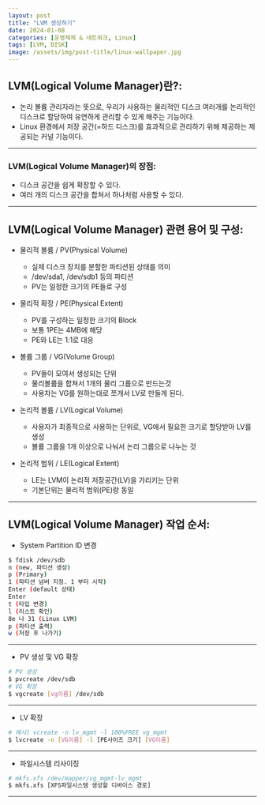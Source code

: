 ```yaml
---
layout: post
title: "LVM 생성하기"
date: 2024-01-08
categories: [운영체제 & 네트워크, Linux]
tags: [LVM, DISK]
image: /assets/img/post-title/linux-wallpaper.jpg
---
```


## LVM(Logical Volume Manager)란?:
- 논리 볼륨 관리자라는 뜻으로, 우리가 사용하는 물리적인 디스크 여러개를 논리적인 디스크로 할당하여 유연하게 관리할 수 있게 해주는 기능이다.
- Linux 환경에서 저장 공간(=하드 디스크)를 효과적으로 관리하기 위해 제공하는 제공되는 커널 기능이다.

* * *

### LVM(Logical Volume Manager)의 장점:
- 디스크 공간을 쉽게 확장할 수 있다.
- 여러 개의 디스크 공간을 합쳐서 하나처럼 사용할 수 있다.

* * *

## LVM(Logical Volume Manager) 관련 용어 및 구성:
* 물리적 볼륨 / PV(Physical Volume)
  - 실제 디스크 장치를 분할한 파티션된 상태를 의미
  - /dev/sda1, /dev/sdb1 등의 파티션
  - PV는 일정한 크기의 PE들로 구성

* 물리적 확장 / PE(Physical Extent)
  - PV를 구성하는 일정한 크기의 Block
  - 보통 1PE는 4MB에 해당
  - PE와 LE는 1:1로 대응

* 볼륨 그룹 / VG(Volume Group)
  - PV들이 모여서 생성되는 단위
  - 물리볼륨을 합쳐서 1개의 물리 그룹으로 만드는것
  - 사용자는 VG를 원하는대로 쪼개서 LV로 만들게 된다.

* 논리적 볼륨 / LV(Logical Volume)
  - 사용자가 최종적으로 사용하는 단위로, VG에서 필요한 크기로 할당받아 LV를 생성
  - 볼륨 그룹을 1개 이상으로 나눠서 논리 그룹으로 나누는 것

* 논리적 범위 / LE(Logical Extent)
  - LE는 LVM이 논리적 저장공간(LV)을 가리키는 단위
  - 기본단위는 물리적 범위(PE)랑 동일

* * *

## LVM(Logical Volume Manager) 작업 순서:
- System Partition ID 변경
```bash
$ fdisk /dev/sdb
n (new, 파티션 생성)
p (Primary)
1 (파티션 넘버 지정. 1 부터 시작)
Enter (default 상태)
Enter
t (타입 변경)
l (리스트 확인)
8e 나 31 (Linux LVM)
p (파티션 출력)
w (저장 후 나가기)
```

* * *

- PV 생성 및 VG 확장
```bash
# PV 생성
$ pvcreate /dev/sdb
# VG 확장
$ vgcreate [vg이름] /dev/sdb
```

* * *

- LV 확장
```bash
# 예시) vcreate -n lv_mgmt -l 100%FREE vg_mgmt
$ lvcreate -n [VG이름] -l [PE사이즈 크기] [VG이름]
```

* * *

- 파일시스템 리사이징
```bash
# mkfs.xfs /dev/mapper/vg_mgmt-lv_mgmt
$ mkfs.xfs [XFS파일시스템 생성할 디바이스 경로]
```

* * *